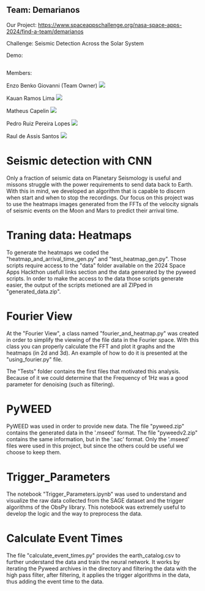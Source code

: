 ## Team: Demarianos

Our Project: https://www.spaceappschallenge.org/nasa-space-apps-2024/find-a-team/demarianos


Challenge: Seismic Detection Across the Solar System 


Demo: <a href="https://youtu.be/zQr-R8JKsFI?si=UQSVEVJu8SyPRt_G" target="_blank"></a>

##

Members:  

Enzo Benko Giovanni (Team Owner)            <a href="https://www.linkedin.com/in/enzo-benko-286a63299/" target="_blank"> <img src="https://img.shields.io/badge/LinkedIn-0077B5?style=for-the-badge&logo=linkedin&logoColor=white"></a>        


Kauan Ramos Lima                   <a href="https://www.linkedin.com/in/kauan-ramos-lima-a848aa256/" target="_blank"> <img src="https://img.shields.io/badge/LinkedIn-0077B5?style=for-the-badge&logo=linkedin&logoColor=white"></a>         


Matheus Capelin                    <a href="https://www.linkedin.com/in/matheus-capelin-a398a9289/" target="_blank"> <img src="https://img.shields.io/badge/LinkedIn-0077B5?style=for-the-badge&logo=linkedin&logoColor=white"></a>         


Pedro Ruiz Pereira Lopes           <a href="https://www.linkedin.com/in/pedro-ruiz-pereira-lopes/" target="_blank"> <img src="https://img.shields.io/badge/LinkedIn-0077B5?style=for-the-badge&logo=linkedin&logoColor=white"></a>         


Raul de Assis Santos               <a href="https://br.linkedin.com/in/raul-santos-a53953272/" target="_blank"> <img src="https://img.shields.io/badge/LinkedIn-0077B5?style=for-the-badge&logo=linkedin&logoColor=white"></a>         



##

<div>

# Seismic detection with CNN

Only a fraction of seismic data on Planetary Seismology is useful and missons struggle
with the power requirements to send data back to Earth. With this in mind, we developed
an algorithm that is capable to discern when start and when to stop the recordings.
Our focus on this project was to use the heatmaps images generated from the FFTs of the 
velocity signals of seismic events on the Moon and Mars to predict their arrival time.

</div>

##

<div>

# Traning data: Heatmaps
To generate the heatmaps we coded the "heatmap_and_arrival_time_gen.py" and "test_heatmap_gen.py". Those scripts require access to the "data" folder available on the 2024 Space Apps Hackthon usefull links section and the data generated by the pyweed scripts. In order to make the access to the data those scripts generate easier, the output of the scripts metioned are all ZIPped in "generated_data.zip".

</div>

##

<div>

# Fourier View

At the "Fourier View", a class named "fourier_and_heatmap.py" was created in order to simplify the viewing of the file data in the Fourier space. With this class you can properly calculate the FFT and plot it graphs and the heatmaps (in 2d and 3d). An example of how to do it is presented at the "using_fourier.py" file.

The "Tests" folder contains the first files that motivated this analysis. Because of it we could determine that the Frequency of 1Hz was a good parameter for denoising (such as filtering).

</div>

##

<div>

# PyWEED

PyWEED was used in order to provide new data. The file "pyweed.zip" contains the generated data in the '.mseed' format. The file "pyweedv2.zip" contains the same information, but in the '.sac' format. Only the '.mseed' files were used in this project, but since the others could be useful we choose to keep them.

</div>

##

<div>

# Trigger_Parameters

The notebook "Trigger_Parameters.ipynb" was used to understand and visualize the raw data collected from the SAGE dataset and the trigger algorithms of the ObsPy library. This notebook was extremely useful to develop the logic and the way to preprocess the data.   

</div>

##

<div>


# Calculate Event Times

The file "calculate_event_times.py" provides the earth_catalog.csv to further understand the data and train the neural network. It works by iterating the Pyweed archives in the directory and filtering the data with the high pass filter, after filtering, it applies the trigger algorithms in the data, thus adding the event time to the data.

</div>

